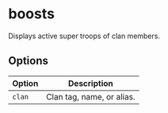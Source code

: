 # boosts

Displays active super troops of clan members.

## Options

| Option | Description               |
| ------ | ------------------------- |
| `clan` | Clan tag, name, or alias. |
